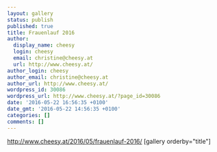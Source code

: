 ```yaml
---
layout: gallery
status: publish
published: true
title: Frauenlauf 2016
author:
  display_name: cheesy
  login: cheesy
  email: christine@cheesy.at
  url: http://www.cheesy.at/
author_login: cheesy
author_email: christine@cheesy.at
author_url: http://www.cheesy.at/
wordpress_id: 30086
wordpress_url: http://www.cheesy.at/?page_id=30086
date: '2016-05-22 16:56:35 +0100'
date_gmt: '2016-05-22 14:56:35 +0100'
categories: []
comments: []
---
```

http://www.cheesy.at/2016/05/frauenlauf-2016/
[gallery orderby="title"]
